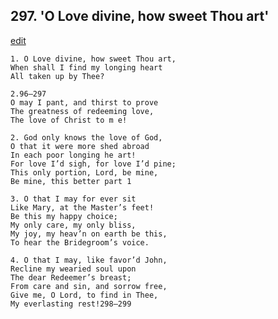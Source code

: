 
## 297.  'O Love divine, how sweet Thou art'
[edit](https://docs.google.com/document/d/1kUPwJ1hgL_lRy0AnEM3D%2Do7ChCpMpIZ4/edit?mode=html)



    1. O Love divine, how sweet Thou art, 
    When shall I find my longing heart 
    All taken up by Thee?

    2.96—297
    O may I pant, and thirst to prove 
    The greatness of redeeming love,
    The love of Christ to m e!

    2. God only knows the love of God,
    O that it were more shed abroad
    In each poor longing he art!
    For love I’d sigh, for love I’d pine; 
    This only portion, Lord, be mine,
    Be mine, this better part 1

    3. O that I may for ever sit
    Like Mary, at the Master’s feet!
    Be this my happy choice;
    My only care, my only bliss,
    My joy, my heav’n on earth be this, 
    To hear the Bridegroom’s voice.

    4. O that I may, like favor’d John, 
    Recline my wearied soul upon
    The dear Redeemer’s breast; 
    From care and sin, and sorrow free, 
    Give me, O Lord, to find in Thee, 
    My everlasting rest!298—299
